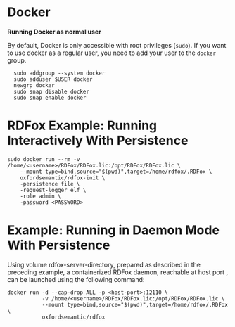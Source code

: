 # Docker
**Running Docker as normal user**
  
  By default, Docker is only accessible with root privileges (`sudo`). If you want to use docker as
  a regular user, you need to add your user to the `docker` group.
  
      sudo addgroup --system docker
      sudo adduser $USER docker
      newgrp docker
      sudo snap disable docker
      sudo snap enable docker
  

# RDFox Example: Running Interactively With Persistence


    sudo docker run --rm -v /home/<username>/RDFox/RDFox.lic:/opt/RDFox/RDFox.lic \
        --mount type=bind,source="$(pwd)",target=/home/rdfox/.RDFox \
        oxfordsemantic/rdfox-init \
        -persistence file \
        -request-logger elf \
        -role admin \
        -password <PASSWORD>
    


# Example: Running in Daemon Mode With Persistence

Using volume rdfox-server-directory, prepared as described in the preceding example, a containerized RDFox daemon, reachable at host port <host-port>, can be launched using the following command:

    docker run -d --cap-drop ALL -p <host-port>:12110 \
               -v /home/<username>/RDFox/RDFox.lic:/opt/RDFox/RDFox.lic \
               --mount type=bind,source="$(pwd)",target=/home/rdfox/.RDFox \
               oxfordsemantic/rdfox
    

